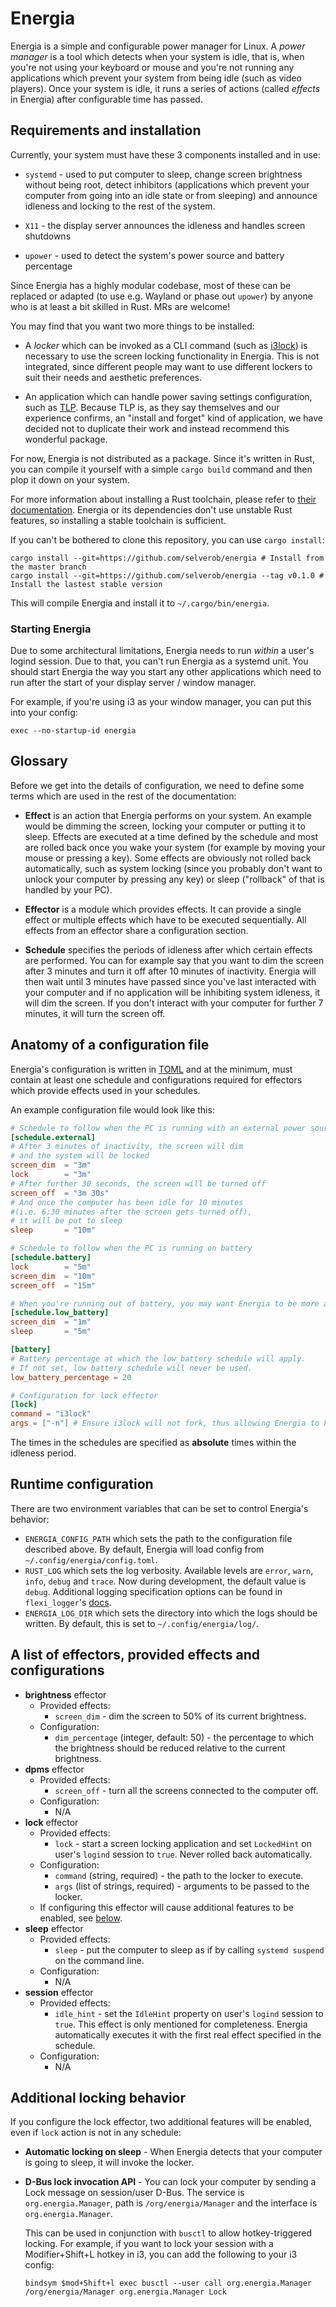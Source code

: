 # Energia

Energia is a simple and configurable power manager for Linux. A *power manager*
is a tool which detects when your system is idle, that is, when you're not using
your keyboard or mouse and you're not running any applications which prevent
your system from being idle (such as video players). Once your system is idle,
it runs a series of actions (called *effects* in Energia) after configurable
time has passed.

## Requirements and installation

Currently, your system must have these 3 components installed and in use:

* `systemd` - used to put computer to sleep, change screen brightness without
  being root, detect inhibitors (applications which prevent your computer from
  going into an idle state or from sleeping) and announce idleness and locking
  to the rest of the system.

* `X11` - the display server announces the idleness and handles screen shutdowns

* `upower` - used to detect the system's power source and battery percentage

Since Energia has a highly modular codebase, most of these can be replaced or
adapted (to use e.g. Wayland or phase out `upower`) by anyone who is at least a
bit skilled in Rust. MRs are welcome!

You may find that you want two more things to be installed:

* A *locker* which can be invoked as a CLI command (such as
  [i3lock](https://github.com/i3/i3lock)) is necessary to use the screen locking
  functionality in Energia. This is not integrated, since different people may
  want to use different lockers to suit their needs and aesthetic preferences.

* An application which can handle power saving settings configuration, such as
  [TLP](https://linrunner.de/tlp/). Because TLP is, as they say themselves and
  our experience confirms, an "install and forget" kind of application, we have
  decided not to duplicate their work and instead recommend this wonderful
  package.

For now, Energia is not distributed as a package. Since it's written in Rust,
you can compile it yourself with a simple `cargo build` command and then plop it
down on your system.

For more information about installing a Rust toolchain, please refer to [their
documentation](https://www.rust-lang.org/learn/get-started). Energia or its
dependencies don't use unstable Rust features, so installing a stable toolchain
is sufficient.

If you can't be bothered to clone this repository, you can use `cargo install`:

```
cargo install --git=https://github.com/selverob/energia # Install from the master branch
cargo install --git=https://github.com/selverob/energia --tag v0.1.0 # Install the lastest stable version
```

This will compile Energia and install it to `~/.cargo/bin/energia`.

### Starting Energia

Due to some architectural limitations, Energia needs to run *within* a user's
logind session. Due to that, you can't run Energia as a systemd unit. You should
start Energia the way you start any other applications which need to run after
the start of your display server / window manager.

For example, if you're using i3 as your window manager, you can put this into
your config:
```
exec --no-startup-id energia
```

## Glossary

Before we get into the details of configuration, we need to define some terms
which are used in the rest of the documentation:

* **Effect** is an action that Energia performs on your system. An example would
  be dimming the screen, locking your computer or putting it to sleep. Effects
  are executed at a time defined by the schedule and most are rolled back once
  you wake your system (for example by moving your mouse or pressing a key).
  Some effects are obviously not rolled back automatically, such as system
  locking (since you probably don't want to unlock your computer by pressing any
  key) or sleep ("rollback" of that is handled by your PC).

* **Effector** is a module which provides effects. It can provide a single
  effect or multiple effects which have to be executed sequentially. All effects
  from an effector share a configuration section.

* **Schedule** specifies the periods of idleness after which certain effects are
  performed. You can for example say that you want to dim the screen after 3
  minutes and turn it off after 10 minutes of inactivity. Energia will then wait
  until 3 minutes have passed since you've last interacted with your computer
  and if no application will be inhibiting system idleness, it will dim the
  screen. If you don't interact with your computer for further 7 minutes, it
  will turn the screen off.

## Anatomy of a configuration file

Energia's configuration is written in [TOML](https://toml.io) and at the
minimum, must contain at least one schedule and configurations required for
effectors which provide effects used in your schedules.

An example configuration file would look like this:

```toml
# Schedule to follow when the PC is running with an external power source
[schedule.external]
# After 3 minutes of inactivity, the screen will dim
# and the system will be locked
screen_dim  = "3m"
lock        = "3m"
# After further 30 seconds, the screen will be turned off
screen_off  = "3m 30s"
# And once the computer has been idle for 10 minutes 
#(i.e. 6:30 minutes after the screen gets turned off),
# it will be put to sleep
sleep       = "10m"

# Schedule to follow when the PC is running on battery
[schedule.battery]
lock        = "5m"
screen_dim  = "10m"
screen_off  = "15m"

# When you're running out of battery, you may want Energia to be more aggressive
[schedule.low_battery]
screen_dim  = "1m"
sleep       = "5m"

[battery]
# Battery percentage at which the low_battery schedule will apply.
# If not set, low battery schedule will never be used.
low_battery_percentage = 20

# Configuration for lock effector
[lock]
command = "i3lock"
args = ["-n"] # Ensure i3lock will not fork, thus allowing Energia to know whether it should start a new locker or not.
```

The times in the schedules are specified as **absolute** times within the
idleness period.

## Runtime configuration

There are two environment variables that can be set to control Energia's
behavior:

* `ENERGIA_CONFIG_PATH` which sets the path to the configuration file described
  above. By default, Energia will load config from `~/.config/energia/config.toml`.
* `RUST_LOG` which sets the log verbosity. Available levels are `error`, `warn`,
  `info`, `debug` and `trace`. Now during development, the default value is
  `debug`. Additional logging specification options can be found in
  `flexi_logger`'s
  [docs](https://docs.rs/flexi_logger/latest/flexi_logger/struct.LogSpecification.html).
* `ENERGIA_LOG_DIR` which sets the directory into which the logs should be
  written. By default, this is set to `~/.config/energia/log/`.

## A list of effectors, provided effects and configurations

* **brightness** effector
    * Provided effects:
        * `screen_dim` - dim the screen to 50% of its current brightness.
    * Configuration:
        * `dim_percentage` (integer, default: 50) - the percentage to which the brightness should be
          reduced relative to the current brightness.
* **dpms** effector
    * Provided effects:
        * `screen_off` - turn all the screens connected to the computer off.
    * Configuration:
        * N/A
* **lock** effector
    * Provided effects:
        * `lock` - start a screen locking application and set `LockedHint` on
          user's `logind` session to `true`. Never rolled back automatically.
    * Configuration:
        * `command` (string, required) - the path to the locker to execute.
        * `args` (list of strings, required) - arguments to be passed to the locker.
    * If configuring this effector will cause additional features to be enabled,
      see [below](#additional-locking-behavior).
* **sleep** effector
    * Provided effects:
        * `sleep` - put the computer to sleep as if by calling `systemd suspend`
          on the command line.
    * Configuration:
        * N/A
* **session** effector
    * Provided effects:
        * `idle_hint` - set the `IdleHint` property on user's `logind` session
          to `true`. This effect is only mentioned for completeness. Energia
          automatically executes it with the first real effect specified in the
          schedule.
    * Configuration:
        * N/A

## Additional locking behavior

If you configure the lock effector, two additional features will be enabled,
even if `lock` action is not in any schedule:

* **Automatic locking on sleep** - When Energia detects that your computer is
going to sleep, it will invoke the locker.

* **D-Bus lock invocation API** - You can lock your computer by sending a Lock
  message on session/user D-Bus. The service is `org.energia.Manager`, path is
  `/org/energia/Manager` and the interface is `org.energia.Manager`.

  This can be used in conjunction with `busctl` to allow hotkey-triggered
  locking. For example, if you want to lock your session with a Modifier+Shift+L
  hotkey in i3, you can add the following to your i3 config:

  ```
  bindsym $mod+Shift+l exec busctl --user call org.energia.Manager /org/energia/Manager org.energia.Manager Lock
  ```
